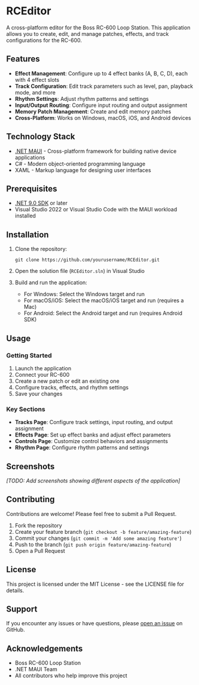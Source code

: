 # RCEditor

A cross-platform editor for the Boss RC-600 Loop Station. This application allows you to create, edit, and manage patches, effects, and track configurations for the RC-600.

## Features

- **Effect Management**: Configure up to 4 effect banks (A, B, C, D), each with 4 effect slots
- **Track Configuration**: Edit track parameters such as level, pan, playback mode, and more
- **Rhythm Settings**: Adjust rhythm patterns and settings
- **Input/Output Routing**: Configure input routing and output assignment
- **Memory Patch Management**: Create and edit memory patches
- **Cross-Platform**: Works on Windows, macOS, iOS, and Android devices

## Technology Stack

- [.NET MAUI](https://github.com/dotnet/maui) - Cross-platform framework for building native device applications
- C# - Modern object-oriented programming language
- XAML - Markup language for designing user interfaces

## Prerequisites

- [.NET 9.0 SDK](https://dotnet.microsoft.com/download/dotnet/9.0) or later
- Visual Studio 2022 or Visual Studio Code with the MAUI workload installed

## Installation

1. Clone the repository:
   ```
   git clone https://github.com/yourusername/RCEditor.git
   ```

2. Open the solution file (`RCEditor.sln`) in Visual Studio

3. Build and run the application:
   - For Windows: Select the Windows target and run
   - For macOS/iOS: Select the macOS/iOS target and run (requires a Mac)
   - For Android: Select the Android target and run (requires Android SDK)

## Usage

### Getting Started

1. Launch the application
2. Connect your RC-600
3. Create a new patch or edit an existing one
4. Configure tracks, effects, and rhythm settings
5. Save your changes

### Key Sections

- **Tracks Page**: Configure track settings, input routing, and output assignment
- **Effects Page**: Set up effect banks and adjust effect parameters
- **Controls Page**: Customize control behaviors and assignments
- **Rhythm Page**: Configure rhythm patterns and settings

## Screenshots

*[TODO: Add screenshots showing different aspects of the application]*

## Contributing

Contributions are welcome! Please feel free to submit a Pull Request.

1. Fork the repository
2. Create your feature branch (`git checkout -b feature/amazing-feature`)
3. Commit your changes (`git commit -m 'Add some amazing feature'`)
4. Push to the branch (`git push origin feature/amazing-feature`)
5. Open a Pull Request

## License

This project is licensed under the MIT License - see the LICENSE file for details.

## Support

If you encounter any issues or have questions, please [open an issue](https://github.com/yourusername/RCEditor/issues/new) on GitHub.

## Acknowledgements

- Boss RC-600 Loop Station
- .NET MAUI Team
- All contributors who help improve this project